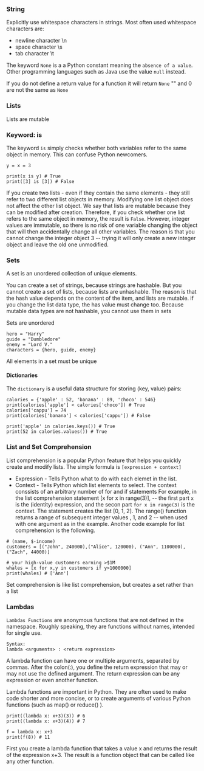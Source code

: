 ### String
Explicitly use whitespace characters in strings. 
Most often used whitespace characters are:
- newline character \n
- space character \s
- tab character \t

The keyword `None` is a a Python constant meaning the `absence of a value`. 
Other programming languages such as Java use the value `null` instead.

If you do not define a return value for a function it will return `None`
"" and 0 are not the same as `None`


### Lists
Lists are mutable

### Keyword: is
The keyword `is` simply checks whether both variables refer to the same object in memory. 
This can confuse Python newcomers. 
```
y = x = 3

print(x is y) # True
print([3] is [3]) # False

```

If you create two lists - even if they contain the same elements - they still refer to two different list objects in memory. Modifying one list object does not affect the other list object. We say that lists are mutable because they can be modified after creation. Therefore, if you check whether one list refers to the same object in memory, the result is `False`. However, integer values are immutable, so there is no risk of one variable changing the object that will then accidentally change all other variables. The reason is that you cannot change the integer object 3 -- trying it will only create a new integer object and leave the old one unmodified. 

### Sets
A set is an unordered collection of unique elements.

You can create a set of strings, because strings are hashable. But you cannot create a set of lists, because lists are unhashable. 
The reason is that the hash value depends on the content of the item, and lists are mutable. if you change the list data type, the has value must change too. Because mutable data types are not hashable, you cannot use them in sets

Sets are unordered
```
hero = "Harry" 
guide = "Dumbledore" 
enemy = "Lord V."
characters = {hero, guide, enemy}
```
All elements in a set must be unique
#### Dictionaries
The `dictionary` is a useful data structure for storing (key, value) pairs:
```
calories = {'apple' : 52, 'banana' : 89, 'choco' : 546}
print(calories['apple'] < calories['choco']) # True 
calories['cappu'] = 74 
print(calories['banana'] < calories['cappu']) # False

print('apple' in calories.keys()) # True 
print(52 in calories.values()) # True
```

### List and Set Comprehension

List comprehension is a popular Python feature that helps you quickly create and modify lists. The simple formula is `[expression + context]`
- Expression - Tells Python what to do with each elemet in the list.
- Context - Tells Python which list elements to select. The context conssists of an arbitrary number of for and if statements
For example, in the list comprehension statement [x for x in range(3)], -- the first part `x` is the (identity) expression, and the secon part `for x in range(3)` is the context. The statement creates the list [0, 1, 2]. The range() function returns a range of subsequent integer values , 1, and 2 -- when used with one argument as in the example. Another code example for list comprehension is the following. 


```
# (name, $-income)
customers = [("John", 240000),("Alice", 120000), ("Ann", 1100000), ("Zach", 44000)]

# your high-value customers earning >$1M 
whales = [x for x,y in customers if y>1000000] 
print(whales) # ['Ann']
```
Set comprehension is like list comprehension, but creates a set rather than a list

### Lambdas
`Lambdas Functions` are anonymous functions that are not defined in the namespace. Roughly speaking, they are functions without names, intended for single use. 
```
Syntax:
lambda <arguments> : <return expression>
```
A lambda function can have one or multiple arguments, separated by commas. After the colon(:), you define the return expression that may or may not use the defined argument. The return expression can be any expression or even another function. 

Lambda functions are important in Python. They are often used to make code shorter and more concise, or to create arguments of various Python functions (such as map() or reduce() ).
```
print((lambda x: x+3)(3)) # 6
print((lambda x: x+3)(4)) # 7

f = lambda x: x+3
print(f(8)) # 11
```

First you create a lambda function that takes a value x and returns the result of the expression x+3. The result is a function object that can be called like any other function. 
